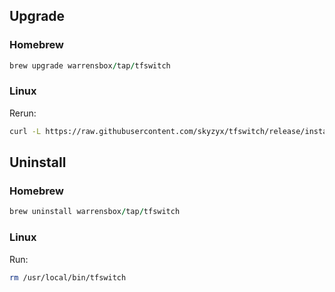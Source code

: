 ## Upgrade

### Homebrew

```ruby
brew upgrade warrensbox/tap/tfswitch
```

### Linux

Rerun:

```sh
curl -L https://raw.githubusercontent.com/skyzyx/tfswitch/release/install.sh | bash
```

## Uninstall

### Homebrew

```ruby
brew uninstall warrensbox/tap/tfswitch
```

### Linux

Run:

```sh
rm /usr/local/bin/tfswitch
```
